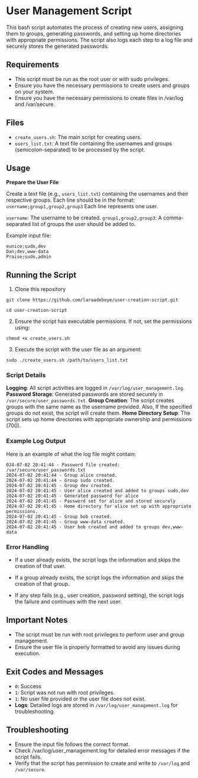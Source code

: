 # User Management Script

This bash script automates the process of creating new users, assigning them to groups, generating passwords, and setting up home directories with appropriate permissions. The script also logs each step to a log file and securely stores the generated passwords.

## Requirements

- This script must be run as the root user or with sudo privileges.
- Ensure you have the necessary permissions to create users and groups on your system.
- Ensure you have the necessary permissions to create files in /var/log and /var/secure.

## Files

- `create_users.sh`: The main script for creating users.
- `users_list.txt`: A text file containing the usernames and groups (semicolon-separated) to be processed by the script.


## Usage

**Prepare the User File**

   Create a text file (e.g., `users_list.txt`) containing the usernames and their respective groups. Each line should be in the format: `username;group1,group2,group3`
Each line represents one user.

`username`: The username to be created.
`group1,group2,group3`: A comma-separated list of groups the user should be added to.

   Example input file:
   ```
   eunice;sudo,dev
   Dan;dev,www-data
   Praise;sudo,admin

   ```

## Running the Script

1. Clone this repository
```
git clone https://github.com/laraadeboye/user-creation-script.git

cd user-creation-script
```

2. Ensure the script has executable permissions. If not, set the permissions using:

```
chmod +x create_users.sh
```

3. Execute the script with the user file as an argument:

```
sudo ./create_users.sh /path/to/users_list.txt
```

### Script Details
**Logging**: All script activities are logged in `/var/log/user_management.log`.
**Password Storage**: Generated passwords are stored securely in `/var/secure/user_passwords.txt`.
**Group Creation**: The script creates groups with the same name as the username provided. Also, If the specified groups do not exist, the script will create them.
**Home Directory Setup**: The script sets up home directories with appropriate ownership and permissions (700).

### Example Log Output
Here is an example of what the log file might contain:

```
024-07-02 20:41:44 - Password file created: /var/secure/user_passwords.txt
2024-07-02 20:41:44 - Group alice created.
2024-07-02 20:41:44 - Group sudo created.
2024-07-02 20:41:45 - Group dev created.
2024-07-02 20:41:45 - User alice created and added to groups sudo,dev
2024-07-02 20:41:45 - Generated password for alice
2024-07-02 20:41:45 - Password set for alice and stored securely
2024-07-02 20:41:45 - Home directory for alice set up with appropriate permissions.
2024-07-02 20:41:45 - Group bob created.
2024-07-02 20:41:45 - Group www-data created.
2024-07-02 20:41:45 - User bob created and added to groups dev,www-data

```

### Error Handling
- If a user already exists, the script logs the information and skips the creation of that user.

- If a group already exists, the script logs the information and skips the creation of that group.

- If any step fails (e.g., user creation, password setting), the script logs the failure and continues with the next user.

## Important Notes
- The script must be run with root privileges to perform user and group management.
- Ensure the user file is properly formatted to avoid any issues during execution.


## Exit Codes and Messages
- `0`: Success
- `1`: Script was not run with root privileges.
- `1`: No user file provided or the user file does not exist.
- **Logs**: Detailed logs are stored in `/var/log/user_management.log` for troubleshooting.

## Troubleshooting
- Ensure the input file follows the correct format.
- Check /var/log/user_management.log for detailed error messages if the script fails.
- Verify that the script has permission to create and write to `/var/log` and `/var/secure`.
